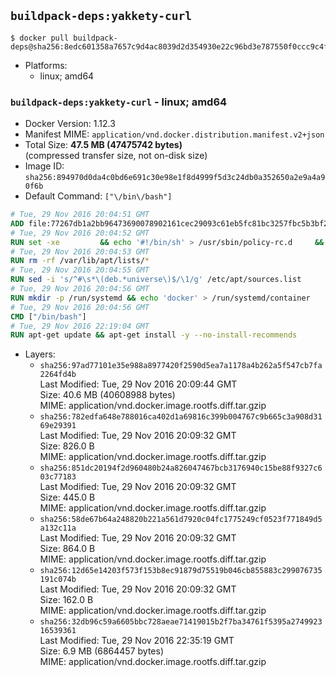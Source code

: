 ## `buildpack-deps:yakkety-curl`

```console
$ docker pull buildpack-deps@sha256:8edc601358a7657c9d4ac8039d2d354930e22c96bd3e787550f0ccc9c4fe8376
```

-	Platforms:
	-	linux; amd64

### `buildpack-deps:yakkety-curl` - linux; amd64

-	Docker Version: 1.12.3
-	Manifest MIME: `application/vnd.docker.distribution.manifest.v2+json`
-	Total Size: **47.5 MB (47475742 bytes)**  
	(compressed transfer size, not on-disk size)
-	Image ID: `sha256:894970d0da4c0bd6e691c30e98e1f8d4999f5d3c24db0a352650a2e9a4a90f6b`
-	Default Command: `["\/bin\/bash"]`

```dockerfile
# Tue, 29 Nov 2016 20:04:51 GMT
ADD file:77267db1a2bb96473690078902161cec29093c61eb5fc81bc3257fbc5b3bf29c in / 
# Tue, 29 Nov 2016 20:04:52 GMT
RUN set -xe 		&& echo '#!/bin/sh' > /usr/sbin/policy-rc.d 	&& echo 'exit 101' >> /usr/sbin/policy-rc.d 	&& chmod +x /usr/sbin/policy-rc.d 		&& dpkg-divert --local --rename --add /sbin/initctl 	&& cp -a /usr/sbin/policy-rc.d /sbin/initctl 	&& sed -i 's/^exit.*/exit 0/' /sbin/initctl 		&& echo 'force-unsafe-io' > /etc/dpkg/dpkg.cfg.d/docker-apt-speedup 		&& echo 'DPkg::Post-Invoke { "rm -f /var/cache/apt/archives/*.deb /var/cache/apt/archives/partial/*.deb /var/cache/apt/*.bin || true"; };' > /etc/apt/apt.conf.d/docker-clean 	&& echo 'APT::Update::Post-Invoke { "rm -f /var/cache/apt/archives/*.deb /var/cache/apt/archives/partial/*.deb /var/cache/apt/*.bin || true"; };' >> /etc/apt/apt.conf.d/docker-clean 	&& echo 'Dir::Cache::pkgcache ""; Dir::Cache::srcpkgcache "";' >> /etc/apt/apt.conf.d/docker-clean 		&& echo 'Acquire::Languages "none";' > /etc/apt/apt.conf.d/docker-no-languages 		&& echo 'Acquire::GzipIndexes "true"; Acquire::CompressionTypes::Order:: "gz";' > /etc/apt/apt.conf.d/docker-gzip-indexes 		&& echo 'Apt::AutoRemove::SuggestsImportant "false";' > /etc/apt/apt.conf.d/docker-autoremove-suggests
# Tue, 29 Nov 2016 20:04:53 GMT
RUN rm -rf /var/lib/apt/lists/*
# Tue, 29 Nov 2016 20:04:55 GMT
RUN sed -i 's/^#\s*\(deb.*universe\)$/\1/g' /etc/apt/sources.list
# Tue, 29 Nov 2016 20:04:56 GMT
RUN mkdir -p /run/systemd && echo 'docker' > /run/systemd/container
# Tue, 29 Nov 2016 20:04:56 GMT
CMD ["/bin/bash"]
# Tue, 29 Nov 2016 22:19:04 GMT
RUN apt-get update && apt-get install -y --no-install-recommends 		ca-certificates 		curl 		wget 	&& rm -rf /var/lib/apt/lists/*
```

-	Layers:
	-	`sha256:97ad77101e35e988a8977420f2590d5ea7a1178a4b262a5f547cb7fa2264fd4b`  
		Last Modified: Tue, 29 Nov 2016 20:09:44 GMT  
		Size: 40.6 MB (40608988 bytes)  
		MIME: application/vnd.docker.image.rootfs.diff.tar.gzip
	-	`sha256:782edfa648e788016ca402d1a69816c399b004767c9b665c3a908d3169e29391`  
		Last Modified: Tue, 29 Nov 2016 20:09:32 GMT  
		Size: 826.0 B  
		MIME: application/vnd.docker.image.rootfs.diff.tar.gzip
	-	`sha256:851dc20194f2d960480b24a826047467bcb3176940c15be88f9327c603c77183`  
		Last Modified: Tue, 29 Nov 2016 20:09:32 GMT  
		Size: 445.0 B  
		MIME: application/vnd.docker.image.rootfs.diff.tar.gzip
	-	`sha256:58de67b64a248820b221a561d7920c04fc1775249cf0523f771849d5a132c11a`  
		Last Modified: Tue, 29 Nov 2016 20:09:32 GMT  
		Size: 864.0 B  
		MIME: application/vnd.docker.image.rootfs.diff.tar.gzip
	-	`sha256:12d65e14203f573f153b8ec91879d75519b046cb855883c299076735191c074b`  
		Last Modified: Tue, 29 Nov 2016 20:09:32 GMT  
		Size: 162.0 B  
		MIME: application/vnd.docker.image.rootfs.diff.tar.gzip
	-	`sha256:32db96c59a6605bbc728aeae71419015b2f7ba34761f5395a274992316539361`  
		Last Modified: Tue, 29 Nov 2016 22:35:19 GMT  
		Size: 6.9 MB (6864457 bytes)  
		MIME: application/vnd.docker.image.rootfs.diff.tar.gzip
